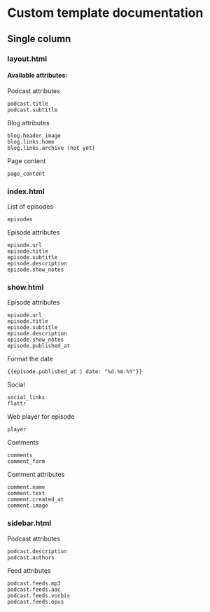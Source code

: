 # Custom template documentation

## Single column

### layout.html

#### Available attributes:

Podcast attributes

    podcast.title
    podcast.subtitle

Blog attributes

    blog.header_image
    blog.links.home
    blog.links.archive (not yet)

Page content

    page_content

### index.html

List of episodes

    episodes

Episode attributes

    episode.url
    episode.title
    episode.subtitle
    episode.description
    episode.show_notes

### show.html

Episode attributes

    episode.url
    episode.title
    episode.subtitle
    episode.description
    episode.show_notes
    episode.published_at

Format the date

    {{episode.published_at | date: "%d.%m.%Y"}}

Social

    social_links
    flattr

Web player for episode

    player

Comments

    comments
    comment_form

Comment attributes

    comment.name
    comment.text
    comment.created_at
    comment.image

### sidebar.html

Podcast attributes

    podcast.description
    podcast.authors

Feed attributes

    podcast.feeds.mp3
    podcast.feeds.aac
    podcast.feeds.vorbis
    podcast.feeds.opus

